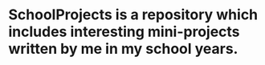 # SchoolProjects is a repository which includes interesting mini-projects written by me in my school years.
